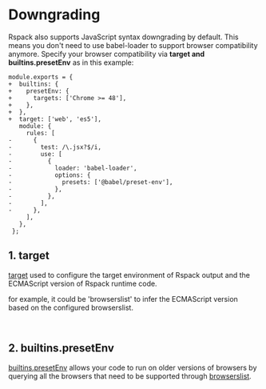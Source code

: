 # Downgrading
Rspack also supports JavaScript syntax downgrading by default. 
This means you don't need to use babel-loader to support browser compatibility anymore. 
Specify your browser compatibility via <strong>target and builtins.presetEnv</strong> as in this example:
```
module.exports = {
+  builtins: {
+    presetEnv: {
+      targets: ['Chrome >= 48'],
+    },
+  },
+  target: ['web', 'es5'],
   module: {
     rules: [
-      {
-        test: /\.jsx?$/i,
-        use: [
-          {
-            loader: 'babel-loader',
-            options: {
-              presets: ['@babel/preset-env'],
-            },
-          },
-        ],
-      },
     ],
   },
 };
```
## 1. target
[target](https://www.rspack.dev/config/target.html) used to configure the target environment of Rspack output 
and the ECMAScript version of Rspack runtime code.

for example, it could be 'browserslist' to infer the ECMAScript version based on the configured browserslist.

<br>

## 2. builtins.presetEnv
[builtins.presetEnv](https://www.rspack.dev/config/builtins.html#builtinspresetenv)
allows your code to run on older versions of browsers by querying all the browsers 
that need to be supported through [browserslist](https://github.com/browserslist/browserslist#queries).

